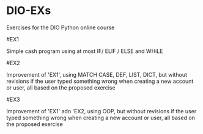 # DIO-EXs
Exercises for the DIO Python online course

#EX1

Simple cash program using at most IF/ ELIF / ELSE and WHiLE

#EX2

Improvement of 'EX1', using MATCH CASE, DEF, LIST, DICT, but without revisions if the user typed something wrong when creating a new account or user, all based on the proposed exercise

#EX3

Improvement of 'EX1' adn 'EX2, using OOP, but without revisions if the user typed something wrong when creating a new account or user, all based on the proposed exercise